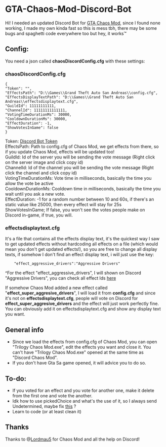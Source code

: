 
# GTA-Chaos-Mod-Discord-Bot

Hi! I needed an updated Discord Bot for [GTA Chaos Mod](https://github.com/gta-chaos-mod/Trilogy-ASI-Script), since I found none working, I made my own kinda fast so this is mess tbh, there may be some bugs and spaghetti code everywhere too but hey, it works™

## Config:
You need a json called **chaosDiscordConfig.cfg** with these settings:
### chaosDiscordConfig.cfg
    {
    "Token": "",
    "EffectsPath": "D:\\Games\\Grand Theft Auto San Andreas\\config.cfg",
    "EffectsDisplayTextPath": "D:\\Games\\Grand Theft Auto San Andreas\\effectsdisplaytext.cfg",
    "GuildId": 11111111111,
    "ChannelId": 11111111111111,
    "VotingTimeDurationMs": 30000,
    "CooldownDurationMs": 30000,
    "EffectDuration": -1,
    "ShowVotesInGame": false
    }
Token: [Discord Bot Token](https://docs.discordbotstudio.org/setting-up-dbs/finding-your-bot-token)  
EffectsPath: Path to config.cfg of Chaos Mod, we get effects from there, so if you update Chaos Mod, effects will be updated too!  
GuildId: Id of the server you will be sending the vote message (Right click on the server image and click copy id)  
ChannelId: Id of the channel you will be sending the vote message (Right click the channel and click copy id)  
VotingTimeDurationMs: Vote time in milliseconds, basically the time you allow the vote be active  
CooldownDurationMs: Cooldown time in milliseconds, basically the time you wait until you ask a new vote.  
EffectDuration: -1 for a random number between 10 and 60s, if there's an static value like 25000, then every effect will stay for 25s  
ShowVotesInGame; If false, you won't see the votes people make on Discord in-game, if true, you will.  

### effectsdisplaytext.cfg
It's a file that contains all the effects display text, it's the quickest way I saw to get updated effects without hardcoding all effects on a file (which would mean you don't get updated effects!), so you are free to change all display texts, if somehow I don't find an effect display text, i will just use the key:

        "effect_aggressive_drivers":"Aggressive Drivers"
^For the effect "effect_aggressive_drivers", I will shown on Discord "Aggressive Drivers", you can check all effect Ids [here](https://bit.ly/gta-sa-chaos-mod)

If somehow Chaos Mod added a new effect called "**effect_super_aggresive_drivers**", I will load it from **config.cfg** and since it's not on **effectsdisplaytext.cfg**, people will vote on Discord for **effect_super_aggresive_drivers** and the effect will just work perfectly fine. You can obviously add it on  effectsdisplaytext.cfg and show any display text you want. 

## General info

 - Since we load the effects from config.cfg of Chaos Mod, you can open "Trilogy Chaos Mod.exe", edit the effects you want and close it. You can't have "Trilogy Chaos Mod.exe" opened at the same time as "Discord Chaos Mod".
 - If you don't have Gta Sa game opened, it will advice you to do so.
 
 ## To-do:
 
 - If you voted for  an effect and you vote for another one, make it delete from the first one and vote the another.
 - Idk how to use pickedChoice and what's the use of it, so I always send Undetermined, maybe fix [this](https://github.com/Hidend/GTA-Chaos-Mod-Discord-Bot/blob/main/ChaosModService.cs#L204) ?
 - Learn to code (or at least clean it)

 ## Thanks
 Thanks to @[Lordmau5](https://github.com/Lordmau5) for Chaos Mod and all the help on Discord!
